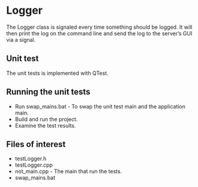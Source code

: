 # Logger

The Logger class is signaled every time something should be logged.
It will then print the log on the command line and send the log to the server’s GUI via a signal.

## Unit test

The unit tests is implemented with QTest.

## Running the unit tests

* Run swap_mains.bat - To swap the unit test main and the application main.
* Build and run the project.
* Examine the test results.

## Files of interest

* testLogger.h
* testLogger.cpp
* not_main.cpp - The main that run the tests.
* swap_mains.bat